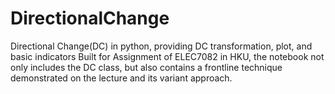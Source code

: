 # DirectionalChange
Directional Change(DC) in python, providing DC transformation, plot, and basic indicators
Built for Assignment of ELEC7082 in HKU, the notebook not only includes the DC class, 
but also contains a frontline technique demonstrated on the lecture and its variant approach.

